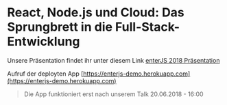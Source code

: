# React, Node.js und Cloud: Das Sprungbrett in die Full-Stack-Entwicklung

Unsere Präsentation findet ihr unter diesem Link
[enterJS 2018 Präsentation](https://drive.google.com/file/d/19ey0uuzagJJpEJIjHYLiFC50ihCu-JOo/view?usp=sharing)

Aufruf der deployten App
[https://enterjs-demo.herokuapp.com](https://enterjs-demo.herokuapp.com)

> Die App funktioniert erst nach unserem Talk 20.06.2018 - 16:00